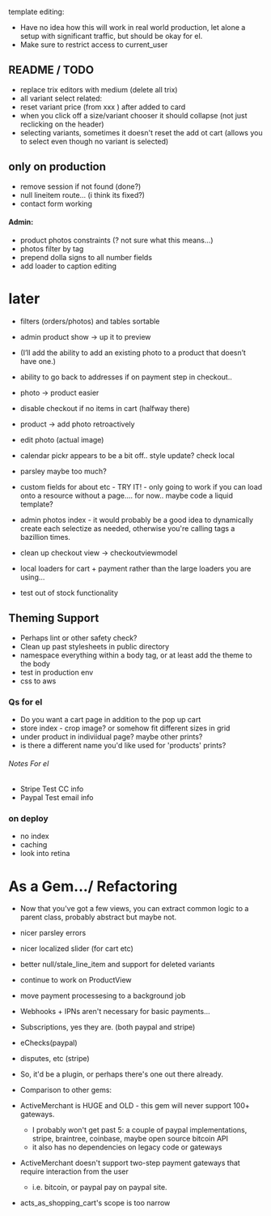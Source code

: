 template editing:

- Have no idea how this will work in real world production, let alone a setup with significant traffic, but should be okay for el.
- Make sure to restrict access to current_user



## README / TODO
- replace trix editors with medium (delete all trix)
- all variant select related:
- reset variant price (from xxx ) after added to card
- when you click off a size/variant chooser it should collapse (not just reclicking on the header)
- selecting variants, sometimes it doesn't reset the add ot cart (allows you to select even though no variant is selected)

## only on production


- remove session if not found (done?)
- null lineitem route... (i think its fixed?)
- contact form working

#### Admin:
- product photos constraints (? not sure what this means...)
- photos filter by tag
- prepend dolla signs to all number fields
- add loader to caption editing

# later
- filters (orders/photos) and tables sortable
- admin product show -> up it to preview
- (I’ll add the ability to add an existing photo to a product that doesn’t have one.)
- ability to go back to addresses if on payment step in checkout..
- photo -> product easier
- disable checkout if no items in cart (halfway there)
- product -> add photo retroactively
- edit photo (actual image)
- calendar pickr appears to be a bit off.. style update?  check local


- parsley maybe too much?
- custom fields for about etc - TRY IT! - only going to work if you can load onto a resource without a page.... for now.. maybe code a liquid template?
- admin photos index - it would probably be a good idea to dynamically create each selectize as needed, otherwise you're calling tags a bazillion times.
- clean up checkout view -> checkoutviewmodel
- local loaders for cart + payment rather than the large loaders you are using...
- test out of stock functionality

## Theming Support 
- Perhaps lint or other safety check?
- Clean up past stylesheets in public directory
- namespace everything within a body tag, or at least add the theme to the body
- test in production env
- css to aws

### Qs for el
- Do you want a cart page in addition to the pop up cart
- store index - crop image?  or somehow fit different sizes in grid
- under product in indiviidual page?  maybe other prints?
- is there a different name you'd like used for 'products'  prints?



###### Notes For el
- Stripe Test CC info
- Paypal Test email info


### on deploy
- no index
- caching
- look into retina


# As a Gem.../ Refactoring
- Now that you've got a few views, you can extract common logic to a parent class, probably abstract but maybe not.
- nicer parsley errors
- nicer localized slider (for cart etc)
- better null/stale_line_item and support for deleted variants
- continue to work on ProductView
- move payment processesing to a background job 
 
- Webhooks + IPNs aren't necessary for basic payments...
 - Subscriptions, yes they are. (both paypal and stripe)
 - eChecks(paypal)
 - disputes, etc (stripe)
 - So, it'd be a plugin, or perhaps there's one out there already. 
 
- Comparison to other gems:
 - ActiveMerchant is HUGE and OLD - this gem will never support 100+ gateways.  
   - I probably won't get past 5: a couple of paypal implementations, stripe, braintree, coinbase, maybe open source bitcoin API
   - it also has no dependencies on legacy code or gateways
 - ActiveMerchant doesn't support two-step payment gateways that require interaction from the user
   - i.e. bitcoin, or paypal pay on paypal site.

 - acts_as_shopping_cart's scope is too narrow